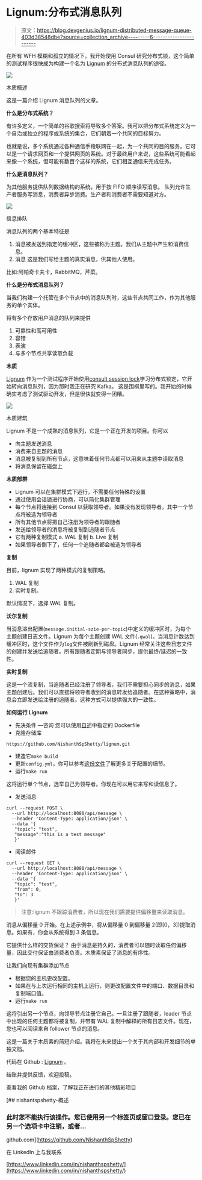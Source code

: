 # Lignum:分布式消息队列

> 原文：<https://blog.devgenius.io/lignum-distributed-message-queue-403d38548dbe?source=collection_archive---------6----------------------->

在所有 WFH 模糊和孤立的情况下，我开始使用 Consul 研究分布式锁，这个简单的测试程序很快成为构建一个名为 [Lignum](https://github.com/NishanthSpShetty/lignum) 的分布式消息队列的途径。

![](img/d66922d7ee1fa352c65cf0f9d221d80e.png)

木质概述

这是一篇介绍 Lignum 消息队列的文章。

**什么是分布式系统？**

有许多定义，一个简单的谷歌搜索将导致多个答案。我可以把分布式系统定义为一个自治或独立的程序或系统的集合，它们朝着一个共同的目标努力。

也就是说，多个系统通过各种通信手段联网在一起，为一个共同的目的服务。它可以是一个请求网页和一个提供网页的系统。对于最终用户来说，这些系统可能看起来像一个系统，但可能有数百个这样的系统，它们相互通信来完成任务。

**什么是消息队列？**

为其他服务提供队列数据结构的系统，用于按 FIFO 顺序读写消息。
队列允许生产者服务写消息，消费者异步消费。生产者和消费者不需要知道对方。

![](img/e8805c84218f766e562d26c0c9983ad9.png)

信息排队

消息队列的两个基本特征是

1.  消息被发送到指定的缓冲区，这些被称为主题。我们从主题中产生和消费信息。
2.  消息
    这是我们写给主题的真实消息，供其他人使用。

比如:阿帕奇卡夫卡，RabbitMQ，芹菜。

**什么是分布式消息队列？**

当我们构建一个托管在多个节点中的消息队列时，这些节点共同工作，作为其他服务的单个实体。

将有多个存放用户消息的队列来提供

1.  可靠性和高可用性
2.  容错
3.  表演
4.  与多个节点共享读取负载

**木质**

[Lignum](https://github.com/NishanthSpShetty/lignum) 作为一个测试程序开始使用[consult session lock](https://developer.hashicorp.com/consul/docs/dynamic-app-config/sessions)学习分布式锁定，它开始转向消息队列，因为那时我正在研究 Kafka。
这是围棋里写的。我开始的时候确实考虑了测试驱动开发，但是很快就变得一团糟。

![](img/0a3223fe69ad4a79331dc7e289aea8e1.png)

木质建筑

Lignum 不是一个成熟的消息队列，它是一个正在开发的项目。你可以

*   向主题发送消息
*   消费来自主题的消息
*   消息被复制到所有节点，这意味着任何节点都可以用来从主题中读取消息
*   将消息保留在磁盘上

**木质部群**

*   Lignum 可以在集群模式下运行，不需要任何特殊的设置
*   通过使用会话锁进行协商，可以简化集群管理
*   每个节点将连接到 Consul 以获取领导者。如果没有发现领导者，其中一个节点将被选为领导者
*   所有其他节点将把自己注册为领导者的跟随者
*   发送给领导者的消息将被复制到追随者节点
*   它有两种复制模式
    a. WAL 复制
    b. Live 复制
*   如果领导者倒下了，任何一个追随者都会被选为领导者

**复制**

目前，lignum 实现了两种模式的复制策略。

1.  WAL 复制
2.  实时复制。

默认情况下，选择 WAL 复制。

**沃尔复制**

当消息溢出配置(`message.initial-szie-per-topic`)中定义的缓冲区时，为每个主题创建日志文件。Lignum 为每个主题创建 WAL 文件(`.qwal`)。当消息计数达到缓冲区时，这个文件作为`log`文件被刷新到磁盘。Lignum 经常关注这些日志文件的创建并发送给追随者。所有跟随者定期与领导者同步，提供最终/延迟的一致性。

**实时复制**

这是一个流复制，当追随者已经注册了领导者，我们不需要担心同步的消息，如果主题创建后。我们可以直接将领导者收到的消息转发给追随者。在这种策略中，消息会立即发送给注册的追随者。这种方式可以提供强大的一致性。

**如何运行 Lignum**

*   先决条件
    —咨询
    您可以使用[自述](https://github.com/NishanthSpShetty/lignum#requirement)中指定的 Dockerfile
*   克隆存储库

```
https://github.com/NishanthSpShetty/lignum.git
```

*   建造它`make build`
*   更新`config.yml`，你可以参考[这份文件](https://github.com/NishanthSpShetty/lignum/blob/master/doc/config.md)了解更多关于配置的细节。
*   运行`make run`

这将运行单个节点，选举自己为领导者。你现在可以用它来写和读信息了。

*   发送消息

```
curl --request POST \
  --url http://localhost:8080/api/message \
  --header 'Content-Type: application/json' \
  --data '{
   "topic": "test",
   "message":"this is a test message"
   }'
```

*   阅读邮件

```
curl --request GET \
  --url http://localhost:8080/api/message \
  --header 'Content-Type: application/json' \
  --data '{
   "topic": "test",
   "from": 0,
   "to": 3
   }'
```

> 注意:lignum 不跟踪消费者，所以现在我们需要提供偏移量来读取消息。

消息从偏移量 0 开始。在上述示例中，将从偏移量 0 到偏移量 2(即[0，3])提取消息。如果有，你会从系统得到 3 条信息。

它提供什么样的交货保证？
由于消息是持久的，消费者可以随时读取任何偏移量，因此交付保证由消费者负责。木质素保证了消息的有序性。

让我们向现有集群添加节点

*   根据您的主机更改配置。
*   如果在与上次运行相同的主机上运行，则更改配置文件中的端口、数据目录和复制端口值。
*   运行`make run`

这将引出另一个节点，向领导节点注册它自己。一旦注册了跟随者，leader 节点中出现的任何主题都将被复制，并带有 WAL 复制中解释的所有日志文件。现在，您也可以阅读来自 follower 节点的消息。

这是一篇关于木质素的简短介绍。我将在未来提出一个关于其内部和开发细节的单独文档。

代码在 Github : [Lignum](https://github.com/NishanthSpShetty/lignum) 。

结账并提供反馈，欢迎投稿。

查看我的 Github 档案，了解我正在进行的其他精彩项目

[](https://github.com/NishanthSpShetty) [## nishantspshetty-概述

### 此时您不能执行该操作。您已使用另一个标签页或窗口登录。您已在另一个选项卡中注销，或者…

github.com](https://github.com/NishanthSpShetty) 

在 LinkedIn 上与我联系

[https://www.linkedin.com/in/nishanthspshetty/](https://www.linkedin.com/in/nishanthspshetty/)